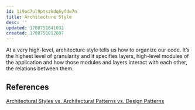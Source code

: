 ```yaml
---
id: 1i9ud7ul9ptszkdq6yfdw7n
title: Architecture Style
desc: ''
updated: 1708751041032
created: 1708751012807
---
```


At a very high-level, architecture style tells us how to organize our code. It’s the highest level of granularity and it specifies layers, high-level modules of the application and how those modules and layers interact with each other, the relations between them.

## References

[Architectural Styles vs. Architectural Patterns vs. Design Patterns](https://herbertograca.com/2017/07/28/architectural-styles-vs-architectural-patterns-vs-design-patterns/#:~:text=Architectural%20styles%20tell%20us%2C%20in,other%2C%20the%20relations%20between%20them.)

